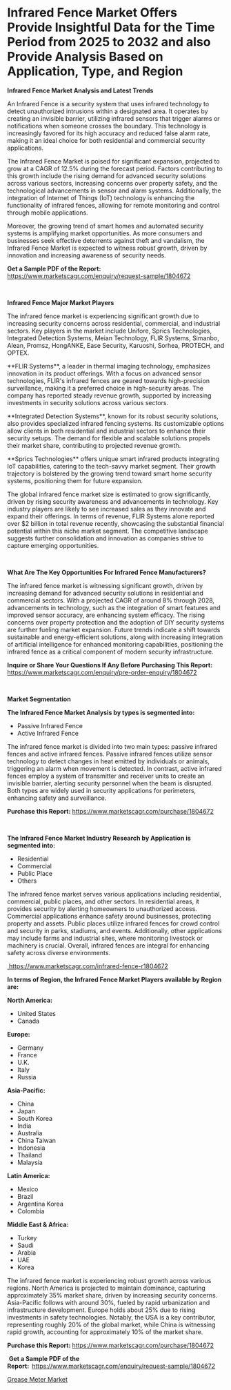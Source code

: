 <p><h1>Infrared Fence Market Offers Provide Insightful Data for the Time Period from 2025 to 2032 and also Provide Analysis Based on Application, Type, and Region</h1></p><p><strong>Infrared Fence Market Analysis and Latest Trends</strong></p>
<p><p>An Infrared Fence is a security system that uses infrared technology to detect unauthorized intrusions within a designated area. It operates by creating an invisible barrier, utilizing infrared sensors that trigger alarms or notifications when someone crosses the boundary. This technology is increasingly favored for its high accuracy and reduced false alarm rate, making it an ideal choice for both residential and commercial security applications.</p><p>The Infrared Fence Market is poised for significant expansion, projected to grow at a CAGR of 12.5% during the forecast period. Factors contributing to this growth include the rising demand for advanced security solutions across various sectors, increasing concerns over property safety, and the technological advancements in sensor and alarm systems. Additionally, the integration of Internet of Things (IoT) technology is enhancing the functionality of infrared fences, allowing for remote monitoring and control through mobile applications.</p><p>Moreover, the growing trend of smart homes and automated security systems is amplifying market opportunities. As more consumers and businesses seek effective deterrents against theft and vandalism, the Infrared Fence Market is expected to witness robust growth, driven by innovation and increasing awareness of security needs.</p></p>
<p><strong>Get a Sample PDF of the Report:&nbsp;</strong> <a href="https://www.marketscagr.com/enquiry/request-sample/1804672?utm_campaign=1895&utm_medium=2&utm_source=Github&utm_content=ia&utm_term=19022025&utm_id=infrared-fence">https://www.marketscagr.com/enquiry/request-sample/1804672</a></p>
<p>&nbsp;</p>
<p><strong>Infrared Fence Major Market Players</strong></p>
<p><p>The infrared fence market is experiencing significant growth due to increasing security concerns across residential, commercial, and industrial sectors. Key players in the market include Unifore, Sprics Technologies, Integrated Detection Systems, Meian Technology, FLIR Systems, Simanbo, Alean, Promsz, HongANKE, Ease Security, Karuoshi, Sorhea, PROTECH, and OPTEX.</p><p>**FLIR Systems**, a leader in thermal imaging technology, emphasizes innovation in its product offerings. With a focus on advanced sensor technologies, FLIR's infrared fences are geared towards high-precision surveillance, making it a preferred choice in high-security areas. The company has reported steady revenue growth, supported by increasing investments in security solutions across various sectors. </p><p>**Integrated Detection Systems**, known for its robust security solutions, also provides specialized infrared fencing systems. Its customizable options allow clients in both residential and industrial sectors to enhance their security setups. The demand for flexible and scalable solutions propels their market share, contributing to projected revenue growth.</p><p>**Sprics Technologies** offers unique smart infrared products integrating IoT capabilities, catering to the tech-savvy market segment. Their growth trajectory is bolstered by the growing trend toward smart home security systems, positioning them for future expansion.</p><p>The global infrared fence market size is estimated to grow significantly, driven by rising security awareness and advancements in technology. Key industry players are likely to see increased sales as they innovate and expand their offerings. In terms of revenue, FLIR Systems alone reported over $2 billion in total revenue recently, showcasing the substantial financial potential within this niche market segment. The competitive landscape suggests further consolidation and innovation as companies strive to capture emerging opportunities.</p></p>
<p>&nbsp;</p>
<p><strong>What Are The Key Opportunities For Infrared Fence Manufacturers?</strong></p>
<p><p>The infrared fence market is witnessing significant growth, driven by increasing demand for advanced security solutions in residential and commercial sectors. With a projected CAGR of around 8% through 2028, advancements in technology, such as the integration of smart features and improved sensor accuracy, are enhancing system efficacy. The rising concerns over property protection and the adoption of DIY security systems are further fueling market expansion. Future trends indicate a shift towards sustainable and energy-efficient solutions, along with increasing integration of artificial intelligence for enhanced monitoring capabilities, positioning the infrared fence as a critical component of modern security infrastructure.</p></p>
<p><strong>Inquire or Share Your Questions If Any Before Purchasing This Report:</strong> <a href="https://www.marketscagr.com/enquiry/pre-order-enquiry/1804672?utm_campaign=1895&utm_medium=2&utm_source=Github&utm_content=ia&utm_term=19022025&utm_id=infrared-fence">https://www.marketscagr.com/enquiry/pre-order-enquiry/1804672</a></p>
<p>&nbsp;</p>
<p><strong>Market Segmentation</strong></p>
<p><strong>The Infrared Fence Market Analysis by types is segmented into:</strong></p>
<p><ul><li>Passive Infrared Fence</li><li>Active Infrared Fence</li></ul></p>
<p><p>The infrared fence market is divided into two main types: passive infrared fences and active infrared fences. Passive infrared fences utilize sensor technology to detect changes in heat emitted by individuals or animals, triggering an alarm when movement is detected. In contrast, active infrared fences employ a system of transmitter and receiver units to create an invisible barrier, alerting security personnel when the beam is disrupted. Both types are widely used in security applications for perimeters, enhancing safety and surveillance.</p></p>
<p><strong>Purchase this Report:&nbsp;</strong><a href="https://www.marketscagr.com/purchase/1804672?utm_campaign=1895&utm_medium=2&utm_source=Github&utm_content=ia&utm_term=19022025&utm_id=infrared-fence">https://www.marketscagr.com/purchase/1804672</a></p>
<p>&nbsp;</p>
<p><strong>The Infrared Fence Market Industry Research by Application is segmented into:</strong></p>
<p><ul><li>Residential</li><li>Commercial</li><li>Public Place</li><li>Others</li></ul></p>
<p><p>The infrared fence market serves various applications including residential, commercial, public places, and other sectors. In residential areas, it provides security by alerting homeowners to unauthorized access. Commercial applications enhance safety around businesses, protecting property and assets. Public places utilize infrared fences for crowd control and security in parks, stadiums, and events. Additionally, other applications may include farms and industrial sites, where monitoring livestock or machinery is crucial. Overall, infrared fences are integral for enhancing safety across diverse environments.</p></p>
<p><a href="https://www.marketscagr.com/infrared-fence-r1804672?utm_campaign=1895&utm_medium=2&utm_source=Github&utm_content=ia&utm_term=19022025&utm_id=infrared-fence">&nbsp;https://www.marketscagr.com/infrared-fence-r1804672</a></p>
<p><strong>In terms of Region, the Infrared Fence Market Players available by Region are:</strong></p>
<p>
    <p> <strong> North America: </strong>
        <ul>
            <li>United States</li>
            <li>Canada</li>
        </ul>
        </p> 
    <p> <strong> Europe: </strong>
        <ul>
            <li>Germany</li>
            <li>France</li>
            <li>U.K.</li>
            <li>Italy</li>
            <li>Russia</li>
        </ul>
        </p> 
    <p> <strong> Asia-Pacific: </strong>
        <ul>
            <li>China</li>
            <li>Japan</li>
            <li>South Korea</li>
            <li>India</li>
            <li>Australia</li>
            <li>China Taiwan</li>
            <li>Indonesia</li>
            <li>Thailand</li>
            <li>Malaysia</li>
        </ul>
        </p> 
    <p> <strong> Latin America: </strong>
        <ul>
            <li>Mexico</li>
            <li>Brazil</li>
            <li>Argentina Korea</li>
            <li>Colombia</li>
        </ul>
        </p> 
    <p> <strong> Middle East & Africa: </strong>
        <ul>
            <li>Turkey</li>
            <li>Saudi</li>
            <li>Arabia</li>
            <li>UAE</li>
            <li>Korea</li>
        </ul>
    </p>
    </p>
<p><p>The infrared fence market is experiencing robust growth across various regions. North America is projected to maintain dominance, capturing approximately 35% market share, driven by increasing security concerns. Asia-Pacific follows with around 30%, fueled by rapid urbanization and infrastructure development. Europe holds about 25% due to rising investments in safety technologies. Notably, the USA is a key contributor, representing roughly 20% of the global market, while China is witnessing rapid growth, accounting for approximately 10% of the market share.</p></p>
<p><strong>Purchase this Report: </strong><a href="https://www.marketscagr.com/purchase/1804672?utm_campaign=1895&utm_medium=2&utm_source=Github&utm_content=ia&utm_term=19022025&utm_id=infrared-fence">https://www.marketscagr.com/purchase/1804672</a></p>
<p>&nbsp;<strong>Get a Sample PDF of the Report:&nbsp;&nbsp;</strong><a href="https://www.marketscagr.com/enquiry/request-sample/1804672?utm_campaign=1895&utm_medium=2&utm_source=Github&utm_content=ia&utm_term=19022025&utm_id=infrared-fence">https://www.marketscagr.com/enquiry/request-sample/1804672</a></p>
<p><strong></strong></p>
<p><p><a href="https://github.com/mahnoor2003/Market-Research-Report-List-7/blob/main/grease-meter-market.md?utm_campaign=1895&utm_medium=2&utm_source=Github&utm_content=ia&utm_term=19022025&utm_id=infrared-fence">Grease Meter Market</a></p></p>